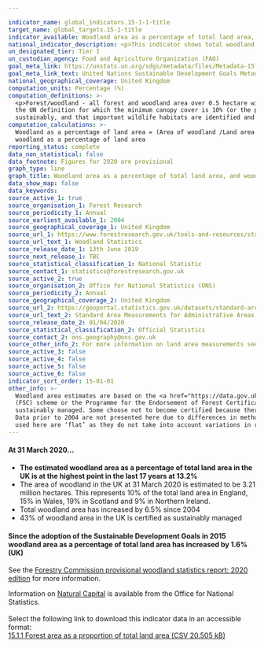 ```yaml
---

indicator_name: global_indicators.15-1-1-title
target_name: global_targets.15-1-title
indicator_available: Woodland area as a percentage of total land area, and woodland area certified as sustainably managed as a percentage of total land area
national_indicator_description: <p>This indicator shows total woodland area as a percentage of land area, and the area of woodland that is certified against agreed environmental standards as a percentage of land area. 
un_designated_tier: Tier I
un_custodian_agency: Food and Agriculture Organization (FAO)
goal_meta_link: https://unstats.un.org/sdgs/metadata/files/Metadata-15-01-01.pdf
goal_meta_link_text: United Nations Sustainable Development Goals Metadata (PDF 379 KB)
national_geographical_coverage: United Kingdom
computation_units: Percentage (%)
computation_definitions: >-
  <p>Forest/woodland - all forest and woodland area over 0.5 hectare with a minimum of 20% canopy cover (25% in Northern Ireland) (or the potential to achieve it) and a minimum width of 20 metres, including areas of new planting, clearfell, windblow and restocked areas. This differs from
  the UN definition for which the minimum canopy cover is 10% (or the potential to achieve it) <p>Woodland certification - Woodland certification assesses management practices against agreed environmental standards. Certification requires that wood products are harvested legally and
  sustainably, and that important wildlife habitats are identified and are not negatively impacted by management.  Woodland certification schemes promote good forest practice and are used to demonstrate that wood or wood products come from well-managed forests.
computation_calculations: >-
  Woodland as a percentage of land area = (Area of woodland /Land area ) * 100 <p> Certified woodland as a percentage of land area = (Area of certified woodland / Land area) * 100 <p> Non-certified woodland as a percentage of land area = Woodland as a percentage of land area - Certified
  woodland as a percentage of land area
reporting_status: complete
data_non_statistical: false
data_footnote: Figures for 2020 are provisional
graph_type: line
graph_title: Woodland area as a percentage of total land area, and woodland area certified as sustainably managed as a percentage of total land area 
data_show_map: false
data_keywords:  
source_active_1: true
source_organisation_1: Forest Research
source_periodicity_1: Annual
source_earliest_available_1: 2004
source_geographical_coverage_1: United Kingdom
source_url_1: https://www.forestresearch.gov.uk/tools-and-resources/statistics/statistics-by-topic/woodland-statistics/
source_url_text_1: Woodland Statistics
source_release_date_1: 13th June 2019
source_next_release_1: TBC
source_statistical_classification_1: National Statistic 
source_contact_1: statistics@forestresearch.gov.uk
source_active_2: true
source_organisation_2: Office for National Statistics (ONS)
source_periodicity_2: Annual
source_geographical_coverage_2: United Kingdom
source_url_2: https://geoportal.statistics.gov.uk/datasets/standard-area-measurements-2019-for-administrative-areas-in-the-united-kingdom
source_url_text_2: Standard Area Measurements for Administrative Areas (2019)
source_release_date_2: 01/04/2020
source_statistical_classification_2: Official Statistics
source_contact_2: ons.geography@ons.gov.uk
source_other_info_2: For more information on land area measurements see the  Standard Area Measurements User Guide 2019, found in the zip file in the link to the data source.
source_active_3: false
source_active_4: false
source_active_5: false
source_active_6: false
indicator_sort_order: 15-01-01
other_info: >-
  Woodland area estimates are based on the <a href="https://data.gov.uk/dataset/cd748245-e68c-41e4-bb1a-4728bc64163c/national-forest-inventory-woodland-england-2018">National Forest Inventory (NFI) Woodland map<a/><p>All certified woodland is certified under the Forest Stewardship Council
  (FSC) scheme or the Programme for the Endorsement of Forest Certification (PEFC) scheme, with many woodlands certified under both schemes. Certified woodland areas are often used as an indicator of sustainable forest management, however, woodland that is not certified may also be
  sustainably managed. Some choose not to become certified because there is a cost involved in getting certified and there may be little incentive for woodland owners to get their woodlands certified if timber production is not a major objective.<p>Certification in the UK began in 1996.
  Data prior to 2004 are not presented here due to differences in methodology, which mean the data are not directly comparable.<p>New certificates may relate to existing woodland that was not previously certified, or to newly planted areas. <p>The land area and forest area measurements
  used here are ‘flat’ as they do not take into account variations in relief e.g. mountains and valleys.  Data follows the UN specification for this indicator. This indicator has been identified in collaboration with topic experts.
---
```

####  **At 31 March 2020...**

<ul>
<li><strong>The estimated woodland area as a percentage of total land area in the UK is at the highest point in the last 17 years at 13.2%</strong></li>
<li>The area of woodland in the UK at 31 March 2020 is estimated to be 3.21 million hectares. This represents 10% of the total land area in England, 15% in Wales, 19% in Scotland and 9% in Northern Ireland.</li>
<li>Total woodland area has increased by 6.5% since 2004</li>
<li>43% of woodland area in the UK is certified as sustainably managed</li>
</ul>

#### **Since the adoption of the Sustainable Development Goals in 2015 woodland area as a percentage of total land area has increased by 1.6% (UK)**

See the [Forestry Commission provisional woodland statistics report: 2020 edition](https://www.forestresearch.gov.uk/tools-and-resources/statistics/statistics-by-topic/woodland-statistics/) for more information.

Information on [Natural Capital](https://www.ons.gov.uk/economy/environmentalaccounts/bulletins/uknaturalcapital/landandhabitatecosystemaccounts#ecosystem-accounts-for-woodland/) is available from the Office for National Statistics.<br><br>Select the following link to download this indicator data in an accessible format:<br>[15.1.1 Forest area as a proportion of total land area (CSV 20.505 kB)](https://sustainabledevelopment-uk.github.io/sdg-data/data/15-1-1.csv)